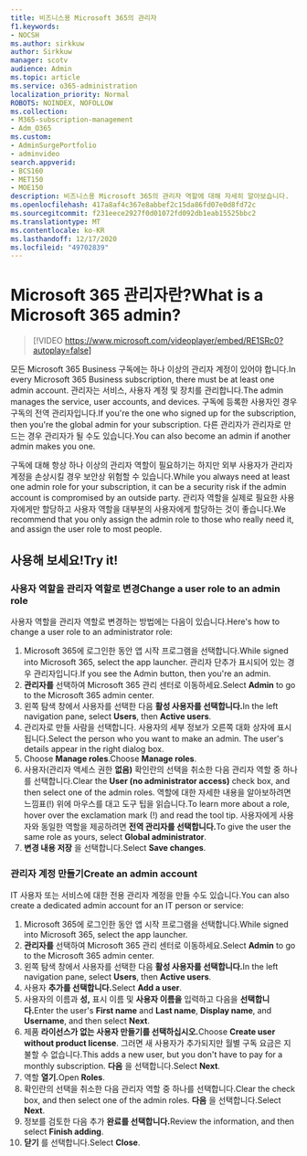 ```yaml
---
title: 비즈니스용 Microsoft 365의 관리자
f1.keywords:
- NOCSH
ms.author: sirkkuw
author: Sirkkuw
manager: scotv
audience: Admin
ms.topic: article
ms.service: o365-administration
localization_priority: Normal
ROBOTS: NOINDEX, NOFOLLOW
ms.collection:
- M365-subscription-management
- Adm_O365
ms.custom:
- AdminSurgePortfolio
- adminvideo
search.appverid:
- BCS160
- MET150
- MOE150
description: 비즈니스용 Microsoft 365의 관리자 역할에 대해 자세히 알아보습니다.
ms.openlocfilehash: 417a8af4c367e8abbef2c15da86fd07e0d8fd72c
ms.sourcegitcommit: f231eece2927f0d01072fd092db1eab15525bbc2
ms.translationtype: MT
ms.contentlocale: ko-KR
ms.lasthandoff: 12/17/2020
ms.locfileid: "49702839"
---
```

# <a name="what-is-a-microsoft-365-admin"></a><span data-ttu-id="decff-103">Microsoft 365 관리자란?</span><span class="sxs-lookup"><span data-stu-id="decff-103">What is a Microsoft 365 admin?</span></span>

> [!VIDEO https://www.microsoft.com/videoplayer/embed/RE1SRc0?autoplay=false]

<span data-ttu-id="decff-104">모든 Microsoft 365 Business 구독에는 하나 이상의 관리자 계정이 있어야 합니다.</span><span class="sxs-lookup"><span data-stu-id="decff-104">In every Microsoft 365 Business subscription, there must be at least one admin account.</span></span> <span data-ttu-id="decff-105">관리자는 서비스, 사용자 계정 및 장치를 관리합니다.</span><span class="sxs-lookup"><span data-stu-id="decff-105">The admin manages the service, user accounts, and devices.</span></span> <span data-ttu-id="decff-106">구독에 등록한 사용자인 경우 구독의 전역 관리자입니다.</span><span class="sxs-lookup"><span data-stu-id="decff-106">If you're the one who signed up for the subscription, then you're the global admin for your subscription.</span></span> <span data-ttu-id="decff-107">다른 관리자가 관리자로 만드는 경우 관리자가 될 수도 있습니다.</span><span class="sxs-lookup"><span data-stu-id="decff-107">You can also become an admin if another admin makes you one.</span></span>

<span data-ttu-id="decff-108">구독에 대해 항상 하나 이상의 관리자 역할이 필요하기는 하지만 외부 사용자가 관리자 계정을 손상시킬 경우 보안상 위험할 수 있습니다.</span><span class="sxs-lookup"><span data-stu-id="decff-108">While you always need at least one admin role for your subscription, it can be a security risk if the admin account is compromised by an outside party.</span></span> <span data-ttu-id="decff-109">관리자 역할을 실제로 필요한 사용자에게만 할당하고 사용자 역할을 대부분의 사용자에게 할당하는 것이 좋습니다.</span><span class="sxs-lookup"><span data-stu-id="decff-109">We recommend that you only assign the admin role to those who really need it, and assign the user role to most people.</span></span>

## <a name="try-it"></a><span data-ttu-id="decff-110">사용해 보세요!</span><span class="sxs-lookup"><span data-stu-id="decff-110">Try it!</span></span>

### <a name="change-a-user-role-to-an-admin-role"></a><span data-ttu-id="decff-111">사용자 역할을 관리자 역할로 변경</span><span class="sxs-lookup"><span data-stu-id="decff-111">Change a user role to an admin role</span></span>

<span data-ttu-id="decff-112">사용자 역할을 관리자 역할로 변경하는 방법에는 다음이 있습니다.</span><span class="sxs-lookup"><span data-stu-id="decff-112">Here's how to change a user role to an administrator role:</span></span>

1. <span data-ttu-id="decff-113">Microsoft 365에 로그인한 동안 앱 시작 프로그램을 선택합니다.</span><span class="sxs-lookup"><span data-stu-id="decff-113">While signed into Microsoft 365, select the app launcher.</span></span> <span data-ttu-id="decff-114">관리자 단추가 표시되어 있는 경우 관리자입니다.</span><span class="sxs-lookup"><span data-stu-id="decff-114">If you see the Admin button, then you're an admin.</span></span>
1. <span data-ttu-id="decff-115">**관리자를** 선택하여 Microsoft 365 관리 센터로 이동하세요.</span><span class="sxs-lookup"><span data-stu-id="decff-115">Select **Admin** to go to the Microsoft 365 admin center.</span></span>
1. <span data-ttu-id="decff-116">왼쪽 탐색 창에서 사용자를 선택한 다음 **활성 사용자를 선택합니다.**</span><span class="sxs-lookup"><span data-stu-id="decff-116">In the left navigation pane, select **Users**, then **Active users**.</span></span>
1. <span data-ttu-id="decff-117">관리자로 만들 사람을 선택합니다. 사용자의 세부 정보가 오른쪽 대화 상자에 표시됩니다.</span><span class="sxs-lookup"><span data-stu-id="decff-117">Select the person who you want to make an admin. The user's details appear in the right dialog box.</span></span>
1. <span data-ttu-id="decff-118">Choose **Manage roles**.</span><span class="sxs-lookup"><span data-stu-id="decff-118">Choose **Manage roles**.</span></span>
1. <span data-ttu-id="decff-119">사용자(관리자 액세스 권한 **없음)** 확인란의 선택을 취소한 다음 관리자 역할 중 하나를 선택합니다.</span><span class="sxs-lookup"><span data-stu-id="decff-119">Clear the **User (no administrator access)** check box, and then select one of the admin roles.</span></span> <span data-ttu-id="decff-120">역할에 대한 자세한 내용을 알아보하려면 느낌표(!) 위에 마우스를 대고 도구 팁을 읽습니다.</span><span class="sxs-lookup"><span data-stu-id="decff-120">To learn more about a role, hover over the exclamation mark (!) and read the tool tip.</span></span> <span data-ttu-id="decff-121">사용자에게 사용자와 동일한 역할을 제공하려면 **전역 관리자를 선택합니다.**</span><span class="sxs-lookup"><span data-stu-id="decff-121">To give the user the same role as  yours, select **Global administrator**.</span></span>
1. <span data-ttu-id="decff-122">**변경 내용 저장** 을 선택합니다.</span><span class="sxs-lookup"><span data-stu-id="decff-122">Select **Save changes**.</span></span>

### <a name="create-an-admin-account"></a><span data-ttu-id="decff-123">관리자 계정 만들기</span><span class="sxs-lookup"><span data-stu-id="decff-123">Create an admin account</span></span> 

<span data-ttu-id="decff-124">IT 사용자 또는 서비스에 대한 전용 관리자 계정을 만들 수도 있습니다.</span><span class="sxs-lookup"><span data-stu-id="decff-124">You can also create a dedicated admin account for an IT person or service:</span></span>

1. <span data-ttu-id="decff-125">Microsoft 365에 로그인한 동안 앱 시작 프로그램을 선택합니다.</span><span class="sxs-lookup"><span data-stu-id="decff-125">While signed into Microsoft 365, select the app launcher.</span></span>
1. <span data-ttu-id="decff-126">**관리자를** 선택하여 Microsoft 365 관리 센터로 이동하세요.</span><span class="sxs-lookup"><span data-stu-id="decff-126">Select **Admin** to go to the Microsoft 365 admin center.</span></span>
1. <span data-ttu-id="decff-127">왼쪽 탐색 창에서 사용자를 선택한 다음 **활성 사용자를 선택합니다.**</span><span class="sxs-lookup"><span data-stu-id="decff-127">In the left navigation pane, select **Users**, then **Active users**.</span></span>
1. <span data-ttu-id="decff-128">사용자 **추가를 선택합니다.**</span><span class="sxs-lookup"><span data-stu-id="decff-128">Select **Add a user**.</span></span>
1. <span data-ttu-id="decff-129">사용자의 이름과  **성,** 표시 이름 및 **사용자 이름을** 입력하고 다음을 **선택합니다.**</span><span class="sxs-lookup"><span data-stu-id="decff-129">Enter the user's **First name** and **Last name**, **Display name**, and **Username**, and then select **Next**.</span></span>
1. <span data-ttu-id="decff-130">제품 **라이선스가 없는 사용자 만들기를 선택하십시오.**</span><span class="sxs-lookup"><span data-stu-id="decff-130">Choose **Create user without product license**.</span></span> <span data-ttu-id="decff-131">그러면 새 사용자가 추가되지만 월별 구독 요금은 지불할 수 없습니다.</span><span class="sxs-lookup"><span data-stu-id="decff-131">This adds a new user, but you don't have to pay for a monthly subscription.</span></span> <span data-ttu-id="decff-132">**다음** 을 선택합니다.</span><span class="sxs-lookup"><span data-stu-id="decff-132">Select **Next**.</span></span>
1. <span data-ttu-id="decff-133">역할 **열기.**</span><span class="sxs-lookup"><span data-stu-id="decff-133">Open **Roles**.</span></span>
1. <span data-ttu-id="decff-134">확인란의 선택을 취소한 다음 관리자 역할 중 하나를 선택합니다.</span><span class="sxs-lookup"><span data-stu-id="decff-134">Clear the  check box, and then select one of the admin roles.</span></span> <span data-ttu-id="decff-135">**다음** 을 선택합니다.</span><span class="sxs-lookup"><span data-stu-id="decff-135">Select **Next**.</span></span>
1. <span data-ttu-id="decff-136">정보를 검토한 다음 추가 **완료를 선택합니다.**</span><span class="sxs-lookup"><span data-stu-id="decff-136">Review the information, and then select **Finish adding**.</span></span>
1. <span data-ttu-id="decff-137">**닫기** 를 선택합니다.</span><span class="sxs-lookup"><span data-stu-id="decff-137">Select **Close**.</span></span>
